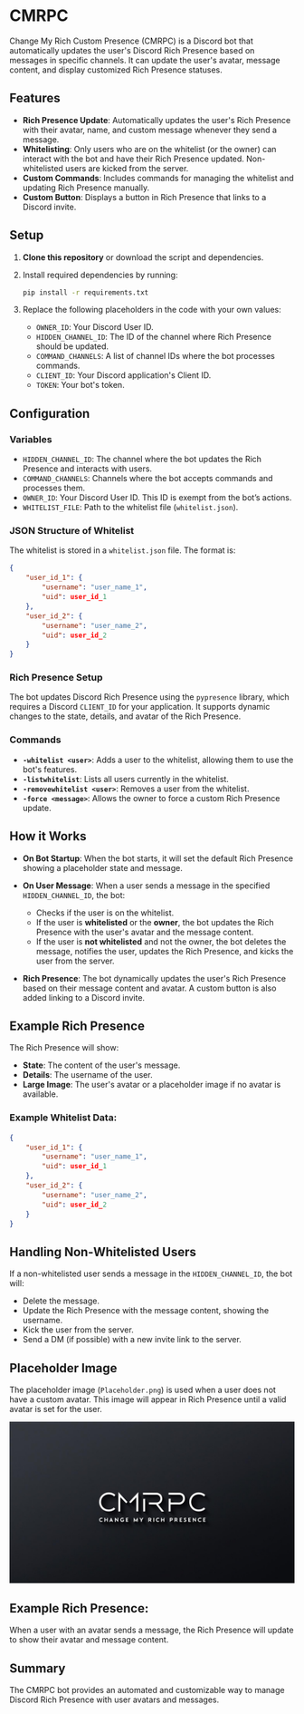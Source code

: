 # CMRPC

Change My Rich Custom Presence (CMRPC) is a Discord bot that automatically updates the user's Discord Rich Presence based on messages in specific channels. It can update the user's avatar, message content, and display customized Rich Presence statuses.

## Features

- **Rich Presence Update**: Automatically updates the user's Rich Presence with their avatar, name, and custom message whenever they send a message.
- **Whitelisting**: Only users who are on the whitelist (or the owner) can interact with the bot and have their Rich Presence updated. Non-whitelisted users are kicked from the server.
- **Custom Commands**: Includes commands for managing the whitelist and updating Rich Presence manually.
- **Custom Button**: Displays a button in Rich Presence that links to a Discord invite.

## Setup

1. **Clone this repository** or download the script and dependencies.
2. Install required dependencies by running:

    ```bash
    pip install -r requirements.txt
    ```

3. Replace the following placeholders in the code with your own values:
    - `OWNER_ID`: Your Discord User ID.
    - `HIDDEN_CHANNEL_ID`: The ID of the channel where Rich Presence should be updated.
    - `COMMAND_CHANNELS`: A list of channel IDs where the bot processes commands.
    - `CLIENT_ID`: Your Discord application's Client ID.
    - `TOKEN`: Your bot's token.

## Configuration

### Variables

- `HIDDEN_CHANNEL_ID`: The channel where the bot updates the Rich Presence and interacts with users.
- `COMMAND_CHANNELS`: Channels where the bot accepts commands and processes them.
- `OWNER_ID`: Your Discord User ID. This ID is exempt from the bot’s actions.
- `WHITELIST_FILE`: Path to the whitelist file (`whitelist.json`).

### JSON Structure of Whitelist
The whitelist is stored in a `whitelist.json` file. The format is:

```json
{
    "user_id_1": {
        "username": "user_name_1",
        "uid": user_id_1
    },
    "user_id_2": {
        "username": "user_name_2",
        "uid": user_id_2
    }
}
```

### Rich Presence Setup
The bot updates Discord Rich Presence using the `pypresence` library, which requires a Discord `CLIENT_ID` for your application. It supports dynamic changes to the state, details, and avatar of the Rich Presence.

### Commands

- **`-whitelist <user>`**: Adds a user to the whitelist, allowing them to use the bot's features.
- **`-listwhitelist`**: Lists all users currently in the whitelist.
- **`-removewhitelist <user>`**: Removes a user from the whitelist.
- **`-force <message>`**: Allows the owner to force a custom Rich Presence update.

## How it Works

- **On Bot Startup**: When the bot starts, it will set the default Rich Presence showing a placeholder state and message.
  
- **On User Message**: When a user sends a message in the specified `HIDDEN_CHANNEL_ID`, the bot:
  - Checks if the user is on the whitelist.
  - If the user is **whitelisted** or the **owner**, the bot updates the Rich Presence with the user's avatar and the message content.
  - If the user is **not whitelisted** and not the owner, the bot deletes the message, notifies the user, updates the Rich Presence, and kicks the user from the server.
  
- **Rich Presence**: The bot dynamically updates the user's Rich Presence based on their message content and avatar. A custom button is also added linking to a Discord invite.

## Example Rich Presence

The Rich Presence will show:
- **State**: The content of the user's message.
- **Details**: The username of the user.
- **Large Image**: The user's avatar or a placeholder image if no avatar is available.

### Example Whitelist Data:

```json
{
    "user_id_1": {
        "username": "user_name_1",
        "uid": user_id_1
    },
    "user_id_2": {
        "username": "user_name_2",
        "uid": user_id_2
    }
}
```

## Handling Non-Whitelisted Users

If a non-whitelisted user sends a message in the `HIDDEN_CHANNEL_ID`, the bot will:
- Delete the message.
- Update the Rich Presence with the message content, showing the username.
- Kick the user from the server.
- Send a DM (if possible) with a new invite link to the server.

## Placeholder Image

The placeholder image (`Placeholder.png`) is used when a user does not have a custom avatar. This image will appear in Rich Presence until a valid avatar is set for the user.

![Placeholder Image](./Placeholder.png)

## Example Rich Presence:

When a user with an avatar sends a message, the Rich Presence will update to show their avatar and message content.

## Summary

The CMRPC bot provides an automated and customizable way to manage Discord Rich Presence with user avatars and messages.
